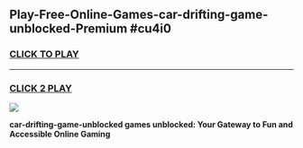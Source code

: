 
## Play-Free-Online-Games-car-drifting-game-unblocked-Premium #cu4i0
<h3>
<a href="https://premium.freeplayer.one?title=car-drifting-game-unblocked&ref=8M">CLICK TO PLAY</a></h3>
<hr>

<h3>
<a href="https://premium.freeplayer.one?title=car-drifting-game-unblocked&ref=8M">CLICK 2 PLAY</a>
  
</h3>

<a href="https://premium.freeplayer.one?title=car-drifting-game-unblocked&ref=8M"><img src="https://clearcache.store/games.png"></a>


**car-drifting-game-unblocked games unblocked: Your Gateway to Fun and Accessible Online Gaming**
